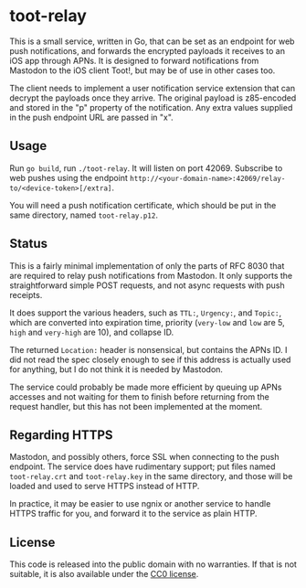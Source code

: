 # toot-relay #

This is a small service, written in Go, that can be set as an endpoint for web
push notifications, and forwards the encrypted payloads it receives to an iOS
app through APNs. It is designed to forward notifications from Mastodon to
the iOS client Toot!, but may be of use in other cases too.

The client needs to implement a user notification service extension that can
decrypt the payloads once they arrive. The original payload is z85-encoded and
stored in the "p" property of the notification. Any extra values supplied in the
push endpoint URL are passed in "x".

## Usage ##

Run `go build`, run `./toot-relay`. It will listen on port 42069. Subscribe to web
pushes using the endpoint
`http://<your-domain-name>:42069/relay-to/<device-token>[/extra]`.

You will need a push notification certificate, which should be put in the same
directory, named `toot-relay.p12`.

## Status ##

This is a fairly minimal implementation of only the parts of RFC 8030 that are
required to relay push notifications from Mastodon. It only supports the
straightforward simple POST requests, and not async requests with push receipts.

It does support the various headers, such as `TTL:`, `Urgency:`, and `Topic:`,
which are converted into expiration time, priority (`very-low` and `low` are 5,
`high` and `very-high` are 10), and collapse ID.

The returned `Location:` header is nonsensical, but contains the APNs ID. I did
not read the spec closely enough to see if this address is actually used for
anything, but I do not think it is needed by Mastodon.

The service could probably be made more efficient by queuing up APNs accesses
and not waiting for them to finish before returning from the request handler,
but this has not been implemented at the moment.

## Regarding HTTPS ##

Mastodon, and possibly others, force SSL when connecting to the push endpoint.
The service does have rudimentary support; put files named `toot-relay.crt` and
`toot-relay.key` in the same directory, and those will be loaded and used to
serve HTTPS instead of HTTP.

In practice, it may be easier to use ngnix or another service to handle HTTPS
traffic for you, and forward it to the service as plain HTTP.

## License ##

This code is released into the public domain with no warranties. If that is not
suitable, it is also available under the
[CC0 license](http://creativecommons.org/publicdomain/zero/1.0/).

